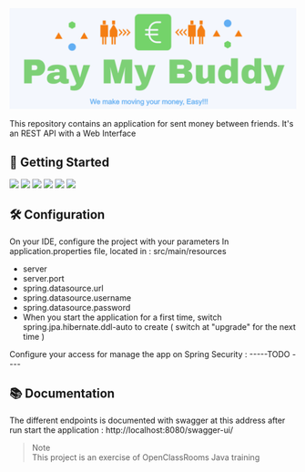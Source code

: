 

![Logo picture](https://github.com/Jerome-CM/PayMyBuddy/blob/develop/src/main/webapp/CSS/img/screenshoots/home.png?raw=true)

This repository contains an application for sent money between friends. It's an REST API with a Web Interface

## :rocket: Getting Started

<img src="https://img.shields.io/badge/Maven-3.8.6-red"/>
<img src="https://img.shields.io/badge/Java-17-orange"/>
<img src="https://img.shields.io/badge/Spring-5.3.22-brightgreen"/>
<img src="https://img.shields.io/badge/Spring%20Boot-2.7.3-brightgreen"/>
<img src="https://img.shields.io/badge/MySQL-8.0.29-blue"/>
<img src="https://img.shields.io/badge/Jar%20jstl-1.2-lightblue"/>

## :hammer_and_wrench: Configuration

On your IDE, configure the project with your parameters
In application.properties file, located in : src/main/resources

* server
* server.port
* spring.datasource.url
* spring.datasource.username
* spring.datasource.password
* When you start the application for a first time, switch spring.jpa.hibernate.ddl-auto to create ( switch at "upgrade" for the next time )

Configure your access for manage the app on Spring Security : -----TODO ----

## :books: Documentation

The different endpoints is documented with swagger at this address after run start the application : http://localhost:8080/swagger-ui/

>  Note  
>  This project is an exercise of OpenClassRooms Java training
